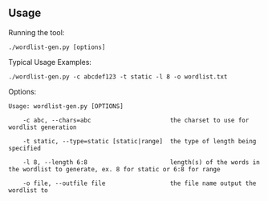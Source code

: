 ## Usage ##

Running the tool:
    
    ./wordlist-gen.py [options]

Typical Usage Examples:

    ./wordlist-gen.py -c abcdef123 -t static -l 8 -o wordlist.txt

Options:

    Usage: wordlist-gen.py [OPTIONS]

        -c abc, --chars=abc                      the charset to use for wordlist generation

        -t static, --type=static [static|range]  the type of length being specified

        -l 8, --length 6:8                       length(s) of the words in the wordlist to generate, ex. 8 for static or 6:8 for range

        -o file, --outfile file                  the file name output the wordlist to
